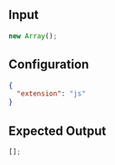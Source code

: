 
## Input
```javascript input
new Array();
```

## Configuration
```json configuration
{
  "extension": "js"
}
```

## Expected Output
```javascript expected output
[];
```
